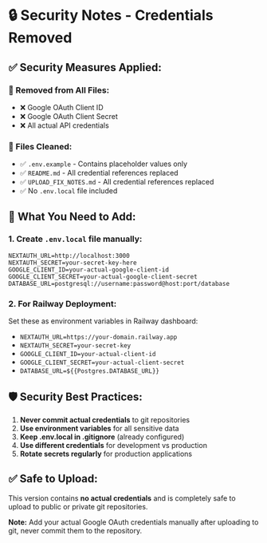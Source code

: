 # 🔒 Security Notes - Credentials Removed

## ✅ **Security Measures Applied:**

### **🚫 Removed from All Files:**
- ❌ Google OAuth Client ID
- ❌ Google OAuth Client Secret  
- ❌ All actual API credentials

### **📁 Files Cleaned:**
- ✅ `.env.example` - Contains placeholder values only
- ✅ `README.md` - All credential references replaced
- ✅ `UPLOAD_FIX_NOTES.md` - All credential references replaced
- ✅ No `.env.local` file included

## 🔧 **What You Need to Add:**

### **1. Create `.env.local` file manually:**
```env
NEXTAUTH_URL=http://localhost:3000
NEXTAUTH_SECRET=your-secret-key-here
GOOGLE_CLIENT_ID=your-actual-google-client-id
GOOGLE_CLIENT_SECRET=your-actual-google-client-secret
DATABASE_URL=postgresql://username:password@host:port/database
```

### **2. For Railway Deployment:**
Set these as environment variables in Railway dashboard:
- `NEXTAUTH_URL=https://your-domain.railway.app`
- `NEXTAUTH_SECRET=your-secret-key`
- `GOOGLE_CLIENT_ID=your-actual-client-id`
- `GOOGLE_CLIENT_SECRET=your-actual-client-secret`
- `DATABASE_URL=${{Postgres.DATABASE_URL}}`

## 🛡️ **Security Best Practices:**

1. **Never commit actual credentials** to git repositories
2. **Use environment variables** for all sensitive data
3. **Keep .env.local in .gitignore** (already configured)
4. **Use different credentials** for development vs production
5. **Rotate secrets regularly** for production applications

## ✅ **Safe to Upload:**
This version contains **no actual credentials** and is completely safe to upload to public or private git repositories.

**Note:** Add your actual Google OAuth credentials manually after uploading to git, never commit them to the repository.


